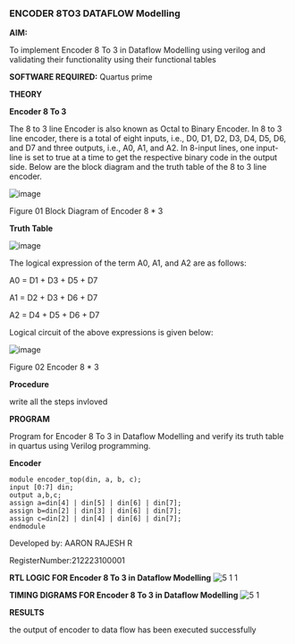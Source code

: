 ### ENCODER 8TO3 DATAFLOW Modelling

**AIM:**

To implement  Encoder 8 To 3 in Dataflow Modelling using verilog and validating their functionality using their functional tables

**SOFTWARE REQUIRED:** Quartus prime

**THEORY**

**Encoder 8 To 3**

The 8 to 3 line Encoder is also known as Octal to Binary Encoder. In 8 to 3 line encoder, there is a total of eight inputs, i.e., D0, D1, D2, D3, D4, D5, D6, and D7 and three outputs, i.e., A0, A1, and A2. In 8-input lines, one input-line is set to true at a time to get the respective binary code in the output side. Below are the block diagram and the truth table of the 8 to 3 line encoder.

![image](https://github.com/naavaneetha/ENCODER8TO3DATAFLOW/assets/154305477/0bc242c1-eb9e-4c47-afe5-30428470efc3)

Figure 01  Block Diagram of Encoder 8 * 3

**Truth Table**

![image](https://github.com/naavaneetha/ENCODER8TO3DATAFLOW/assets/154305477/35496b14-ae6e-4cd1-9abd-d6736b576575)

The logical expression of the term A0, A1, and A2 are as follows:

A0 = D1 + D3 + D5 + D7

A1 = D2 + D3 + D6 + D7

A2 = D4 + D5 + D6 + D7

Logical circuit of the above expressions is given below:

![image](https://github.com/naavaneetha/ENCODER8TO3DATAFLOW/assets/154305477/95acaee6-c873-4c75-89eb-ef09fb158053)

Figure 02  Encoder 8 * 3

**Procedure**

write all the steps invloved 

**PROGRAM**

Program for Encoder 8 To 3 in Dataflow Modelling and verify its truth table in quartus using Verilog programming. 

**Encoder**
```
module encoder_top(din, a, b, c); 
input [0:7] din; 
output a,b,c; 
assign a=din[4] | din[5] | din[6] | din[7]; 
assign b=din[2] | din[3] | din[6] | din[7];
assign c=din[2] | din[4] | din[6] | din[7];
endmodule
```
Developed by: AARON RAJESH R

RegisterNumber:212223100001

**RTL LOGIC FOR Encoder 8 To 3 in Dataflow Modelling**
![5 1 1](https://github.com/vaishnavidevi23013992/ENCODER8TO3DATAFLOW/assets/151864235/77ab02df-9409-484c-8743-dac9650b58e1)


**TIMING DIGRAMS FOR Encoder 8 To 3 in Dataflow Modelling**
![5 1](https://github.com/vaishnavidevi23013992/ENCODER8TO3DATAFLOW/assets/151864235/ec868eb3-8b9f-451b-811c-3b009f169659)


**RESULTS**

the output of encoder to data flow has been executed successfully


